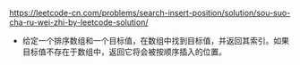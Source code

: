 https://leetcode-cn.com/problems/search-insert-position/solution/sou-suo-cha-ru-wei-zhi-by-leetcode-solution/
- 给定一个排序数组和一个目标值，在数组中找到目标值，并返回其索引。如果目标值不存在于数组中，返回它将会被按顺序插入的位置。